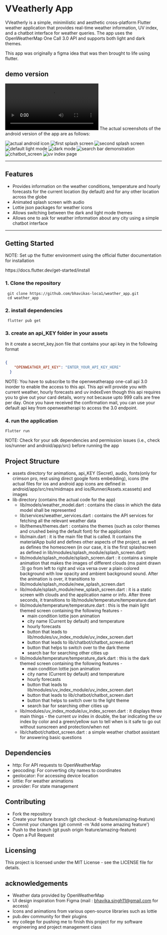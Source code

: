 # VVeatherly App
<p>
VVeatherly is a simple, minimilistic and aesthetic cross-platform Flutter weather application that provides real-time weather information, UV index, and a chatbot interface for weather queries. The app uses the OpenWeatherMap One Call 3.0 API and supports both light and dark themes. </p>
<p> This app was originally a figma idea that was then brought to life using flutter. 
</p>

## demo version
<video controls src="demo.mp4" title="Title"></video>
The actual screenshots of the android version of the app are as follows: 

![actual android icon](actual_icon.jpg)
![first splash screen](splash_screen_withaudio.jpg)
![second splash screen](main_screen.jpg)
![default light mode](light_mode.jpg)
![dark mode](dark_mode.jpg)
![search bar demonstration](search_bar.jpg)
![chatbot_screen](chatbot_screen.jpg)
![uv index page](uv_index.jpg)


---

## Features
- Provides information on the weather conditions, temperature and hourly forecasts for the current location (by default) and for any other location across the globe
- Animated splash screen with audio
- Lottie json packages for weather icons 
- Allows switching between the dark and light mode themes 
- Allows one to ask for weather information about any city using a simple chatbot interface
---

## Getting Started
NOTE: Set up the flutter environment using the official flutter documentation for installation 
<p> https://docs.flutter.dev/get-started/install </p>

### 1. Clone the repository

```console
 git clone https://github.com/bhavikas-loca1/weather_app.git 
 cd weather_app 

```

### 2. install dependencies 
```console
 flutter pub get
```

### 3. create an api_KEY folder in your assets 
In it create a secret_key.json file that contains your api key in the following format
```json

{
    "OPENWEATHER_API_KEY": "ENTER_YOUR_API_KEY_HERE"
  }

```
<p> NOTE: You have to subscribe to the openweatherapp one-call api 3.0 inorder to enable the access to this api. This api will provide you with current weather, hourly forecasts and uv indexEven though this api requires you to give out your card details, worry not because upto 999 calls are free per day. Once you have received the confirmation mail, you can use your default api key from openweatherapi to access the 3.0 endpoint. </p>

### 4. run the application

```console
Flutter run 
```

<p> NOTE: Check for your sdk dependencies and permission issues (i.e., check ios/runner and android/app/src) before running the app </p>

## Project Structure 
- assets directory for animations, api_KEY (Secret), audio, fonts(only for crimson pro, rest using direct google fonts embedding), icons (the actual files for ios and android app icons are defined in android/app/src/res/midmaps and ios/Runner/Assets.xcassets) and images
- lib directory (contains the actual code for the app)
    - lib/models/weather_model.dart : contains the class in which the data model shall be represented 
    - lib/services/weather_services.dart : contains the API services for fetching all the relevant weather data
    - lib/themes/themes.dart : contains the themes (such as color themes and crushed being the default font) for the application
    - lib/main.dart : it is the main file that is called. It contains the materialApp build and defines other aspects of the project, as well as defines the homescreen (in our case, it is the first splashscreen as defined in lib/modules/splash_module/splash_screen.dart)
    - lib/module/splash_module/splash_screen.dart : it contains a simple animation that makes the images of different clouds (ms paint drawn :3) go from left to right and vica versa over a plain colored background with low opacity and ambient background sound. After the animation is over, it transitions to lib/module/splash_module/new_splash_screen.dart
    - lib/module/splash_module/new_splash_screen.dart : it is a static screen with clouds and the application name or info. After three seconds, it transitions to lib/module/temperature/temperature.dart
    - lib/module/temperature/temperature.dart : this is the main light themed screen containing the following features -
        - main condition lottie json animation
        - city name (Current by default) and temperature 
        - hourly forecasts
        - button that leads to lib/modules/uv_index_module/uv_index_screen.dart 
        - button that leads to lib/chatbot/chatbot_screen.dart
        - button that helps to switch over to the dark theme
        - search bar for searching other cities up 
    - lib/module/temperature/temperature_dark.dart : this is the dark themed screen containing the following features -
        - main condition lottie json animation
        - city name (Current by default) and temperature 
        - hourly forecasts
        - button that leads to lib/modules/uv_index_module/uv_index_screen.dart 
        - button that leads to lib/chatbot/chatbot_screen.dart
        - button that helps to switch over to the light theme
        - search bar for searching other cities up 
    - lib/modules/uv_index_module/uv_index_screen.dart : it displays three main things - the current uv index in double, the bar indicating the uv index by color and a green/yellow sun to tell when is it safe to go out without sunscreen and protection/when not
    - lib/chatbot/chatbot_screen.dart : a simple weather chatbot assistant for answering basic questions 

## Dependencies 
- http: For API requests to OpenWeatherMap
- geocoding: For converting city names to coordinates
- geolocator: For accessing device location
- lottie: For weather animations
- provider: For state management

## Contributing
- Fork the repository
- Create your feature branch (git checkout -b feature/amazing-feature)
- Commit your changes (git commit -m 'Add some amazing feature')
- Push to the branch (git push origin feature/amazing-feature)
- Open a Pull Request

## Licensing
This project is licensed under the MIT License - see the LICENSE file for details.

## acknowledgements
- Weather data provided by OpenWeatherMap
- UI design inspiration from Figma (mail : bhavika.singh11@gmail.com for access)
- Icons and animations from various open-source libraries such as lottie 
- pub.dev community for their plugins 
- my college for pushing me to finish this project for my software engineering and project management class